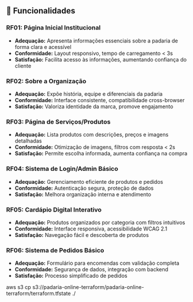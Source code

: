 ## 🚀 Funcionalidades

### RF01: Página Inicial Institucional
- **Adequação:** Apresenta informações essenciais sobre a padaria de forma clara e acessível
- **Conformidade:** Layout responsivo, tempo de carregamento < 3s
- **Satisfação:** Facilita acesso às informações, aumentando confiança do cliente

### RF02: Sobre a Organização  
- **Adequação:** Expõe história, equipe e diferenciais da padaria
- **Conformidade:** Interface consistente, compatibilidade cross-browser
- **Satisfação:** Valoriza identidade da marca, promove engajamento

### RF03: Página de Serviços/Produtos
- **Adequação:** Lista produtos com descrições, preços e imagens detalhadas
- **Conformidade:** Otimização de imagens, filtros com resposta < 2s
- **Satisfação:** Permite escolha informada, aumenta confiança na compra

### RF04: Sistema de Login/Admin Básico
- **Adequação:** Gerenciamento eficiente de produtos e pedidos
- **Conformidade:** Autenticação segura, proteção de dados
- **Satisfação:** Melhora organização interna e atendimento

### RF05: Cardápio Digital Interativo
- **Adequação:** Produtos organizados por categoria com filtros intuitivos
- **Conformidade:** Interface responsiva, acessibilidade WCAG 2.1
- **Satisfação:** Navegação fácil e descoberta de produtos

### RF06: Sistema de Pedidos Básico
- **Adequação:** Formulário para encomendas com validação completa
- **Conformidade:** Segurança de dados, integração com backend
- **Satisfação:** Processo simplificado de pedidos


aws s3 cp s3://padaria-online-terraform/padaria-online-terraform/terraform.tfstate ./